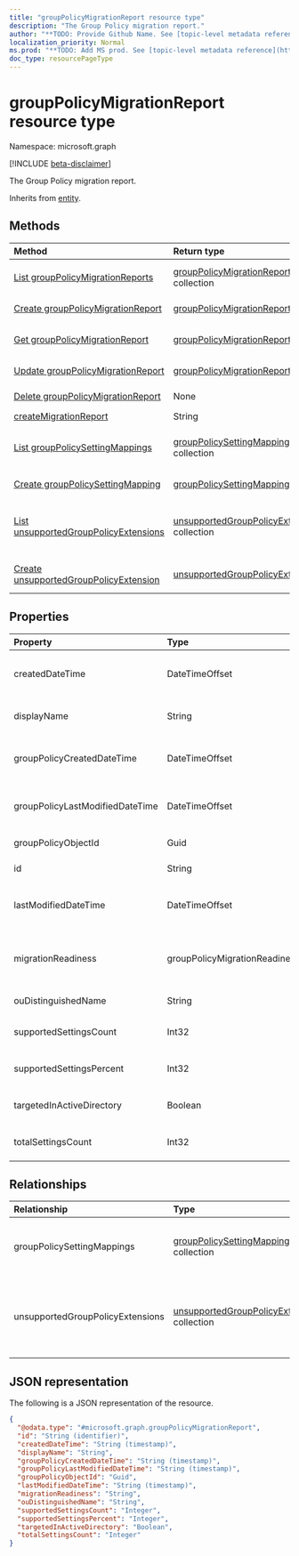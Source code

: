 ```yaml
---
title: "groupPolicyMigrationReport resource type"
description: "The Group Policy migration report."
author: "**TODO: Provide Github Name. See [topic-level metadata reference](https://msgo.azurewebsites.net/add/document/guidelines/metadata.html#topic-level-metadata)**"
localization_priority: Normal
ms.prod: "**TODO: Add MS prod. See [topic-level metadata reference](https://msgo.azurewebsites.net/add/document/guidelines/metadata.html#topic-level-metadata)**"
doc_type: resourcePageType
---
```


# groupPolicyMigrationReport resource type

Namespace: microsoft.graph

[!INCLUDE [beta-disclaimer](../../includes/beta-disclaimer.md)]

The Group Policy migration report.


Inherits from [entity](../resources/entity.md).

## Methods
|Method|Return type|Description|
|:---|:---|:---|
|[List groupPolicyMigrationReports](../api/grouppolicymigrationreport-list.md)|[groupPolicyMigrationReport](../resources/grouppolicymigrationreport.md) collection|Get a list of the [groupPolicyMigrationReport](../resources/grouppolicymigrationreport.md) objects and their properties.|
|[Create groupPolicyMigrationReport](../api/grouppolicymigrationreport-create.md)|[groupPolicyMigrationReport](../resources/grouppolicymigrationreport.md)|Create a new [groupPolicyMigrationReport](../resources/grouppolicymigrationreport.md) object.|
|[Get groupPolicyMigrationReport](../api/grouppolicymigrationreport-get.md)|[groupPolicyMigrationReport](../resources/grouppolicymigrationreport.md)|Read the properties and relationships of a [groupPolicyMigrationReport](../resources/grouppolicymigrationreport.md) object.|
|[Update groupPolicyMigrationReport](../api/grouppolicymigrationreport-update.md)|[groupPolicyMigrationReport](../resources/grouppolicymigrationreport.md)|Update the properties of a [groupPolicyMigrationReport](../resources/grouppolicymigrationreport.md) object.|
|[Delete groupPolicyMigrationReport](../api/grouppolicymigrationreport-delete.md)|None|Deletes a [groupPolicyMigrationReport](../resources/grouppolicymigrationreport.md) object.|
|[createMigrationReport](../api/grouppolicymigrationreport-createmigrationreport.md)|String|**TODO: Add Description**|
|[List groupPolicySettingMappings](../api/grouppolicymigrationreport-list-grouppolicysettingmappings.md)|[groupPolicySettingMapping](../resources/grouppolicysettingmapping.md) collection|Get the groupPolicySettingMapping resources from the groupPolicySettingMappings navigation property.|
|[Create groupPolicySettingMapping](../api/grouppolicymigrationreport-post-grouppolicysettingmappings.md)|[groupPolicySettingMapping](../resources/grouppolicysettingmapping.md)|Create a new groupPolicySettingMapping object.|
|[List unsupportedGroupPolicyExtensions](../api/grouppolicymigrationreport-list-unsupportedgrouppolicyextensions.md)|[unsupportedGroupPolicyExtension](../resources/unsupportedgrouppolicyextension.md) collection|Get the unsupportedGroupPolicyExtension resources from the unsupportedGroupPolicyExtensions navigation property.|
|[Create unsupportedGroupPolicyExtension](../api/grouppolicymigrationreport-post-unsupportedgrouppolicyextensions.md)|[unsupportedGroupPolicyExtension](../resources/unsupportedgrouppolicyextension.md)|Create a new unsupportedGroupPolicyExtension object.|

## Properties
|Property|Type|Description|
|:---|:---|:---|
|createdDateTime|DateTimeOffset|The date and time at which the GroupPolicyMigrationReport was created.|
|displayName|String|The name of Group Policy Object from the GPO Xml Content|
|groupPolicyCreatedDateTime|DateTimeOffset|The date and time at which the GroupPolicyMigrationReport was created.|
|groupPolicyLastModifiedDateTime|DateTimeOffset|The date and time at which the GroupPolicyMigrationReport was last modified.|
|groupPolicyObjectId|Guid|The Group Policy Object GUID from GPO Xml content|
|id|String|**TODO: Add Description** Inherited from [entity](../resources/entity.md).|
|lastModifiedDateTime|DateTimeOffset|The date and time at which the GroupPolicyMigrationReport was last modified.|
|migrationReadiness|groupPolicyMigrationReadiness|The Intune coverage for the associated Group Policy Object file. Possible values are: `none`, `partial`, `complete`, `error`, `notApplicable`.|
|ouDistinguishedName|String|The distinguished name of the OU.|
|supportedSettingsCount|Int32|The number of Group Policy Settings supported by Intune.|
|supportedSettingsPercent|Int32|The Percentage of Group Policy Settings supported by Intune.|
|targetedInActiveDirectory|Boolean|The Targeted in AD property from GPO Xml Content|
|totalSettingsCount|Int32|The total number of Group Policy Settings from GPO file.|

## Relationships
|Relationship|Type|Description|
|:---|:---|:---|
|groupPolicySettingMappings|[groupPolicySettingMapping](../resources/grouppolicysettingmapping.md) collection|A list of group policy settings to MDM/Intune mappings.|
|unsupportedGroupPolicyExtensions|[unsupportedGroupPolicyExtension](../resources/unsupportedgrouppolicyextension.md) collection|A list of unsupported group policy extensions inside the Group Policy Object.|

## JSON representation
The following is a JSON representation of the resource.
<!-- {
  "blockType": "resource",
  "keyProperty": "id",
  "@odata.type": "microsoft.graph.groupPolicyMigrationReport",
  "baseType": "microsoft.graph.entity",
  "openType": false
}
-->
``` json
{
  "@odata.type": "#microsoft.graph.groupPolicyMigrationReport",
  "id": "String (identifier)",
  "createdDateTime": "String (timestamp)",
  "displayName": "String",
  "groupPolicyCreatedDateTime": "String (timestamp)",
  "groupPolicyLastModifiedDateTime": "String (timestamp)",
  "groupPolicyObjectId": "Guid",
  "lastModifiedDateTime": "String (timestamp)",
  "migrationReadiness": "String",
  "ouDistinguishedName": "String",
  "supportedSettingsCount": "Integer",
  "supportedSettingsPercent": "Integer",
  "targetedInActiveDirectory": "Boolean",
  "totalSettingsCount": "Integer"
}
```

